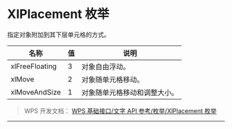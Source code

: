 # XlPlacement 枚举

指定对象附加到其下层单元格的方式。

| 名称           | 值  | 说明                         |
|----------------|-----|------------------------------|
| xlFreeFloating | 3   | 对象自由浮动。               |
| xlMove         | 2   | 对象随单元格移动。           |
| xlMoveAndSize  | 1   | 对象随单元格移动和调整大小。 |

> WPS 开发文档： [WPS 基础接口/文字 API 参考/枚举/XlPlacement 枚举](https://qn.cache.wpscdn.cn/encs/doc/office_v19/topics/WPS%20%E5%9F%BA%E7%A1%80%E6%8E%A5%E5%8F%A3/%E6%96%87%E5%AD%97%20API%20%E5%8F%82%E8%80%83/%E6%9E%9A%E4%B8%BE/XlPlacement%20%E6%9E%9A%E4%B8%BE.html)

------------------------------------------------------------------------
